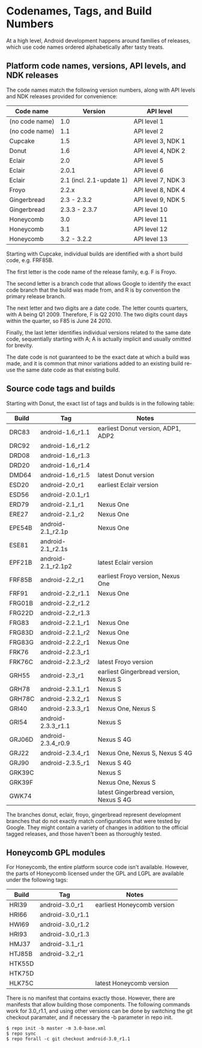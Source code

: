<!--
   Copyright 2010 The Android Open Source Project 

   Licensed under the Apache License, Version 2.0 (the "License"); 
   you may not use this file except in compliance with the License.
   You may obtain a copy of the License at

       http://www.apache.org/licenses/LICENSE-2.0

   Unless required by applicable law or agreed to in writing, software
   distributed under the License is distributed on an "AS IS" BASIS,
   WITHOUT WARRANTIES OR CONDITIONS OF ANY KIND, either express or implied.
   See the License for the specific language governing permissions and
   limitations under the License.
-->

# Codenames, Tags, and Build Numbers #

At a high level, Android development happens around families of
releases, which use code names ordered alphabetically after tasty
treats.

## Platform code names, versions, API levels, and NDK releases ##

The code names match the following version numbers, along with
API levels and NDK releases provided for convenience:

Code name      | Version      | API level
---------------|--------------|------------
(no code name) | 1.0          | API level 1
(no code name) | 1.1          | API level 2
Cupcake        | 1.5          | API level 3, NDK 1
Donut          | 1.6          | API level 4, NDK 2
Eclair         | 2.0          | API level 5
Eclair         | 2.0.1        | API level 6
Eclair         | 2.1 (incl. 2.1-update 1) | API level 7, NDK 3
Froyo          | 2.2.x        | API level 8, NDK 4
Gingerbread    | 2.3 - 2.3.2  | API level 9, NDK 5
Gingerbread    | 2.3.3 - 2.3.7            | API level 10
Honeycomb      | 3.0                      | API level 11
Honeycomb      | 3.1                      | API level 12
Honeycomb      | 3.2 - 3.2.2              | API level 13

Starting with Cupcake, individual builds are identified with a short
build code, e.g. FRF85B.

The first letter is the code name of the release family, e.g. F is
Froyo.

The second letter is a branch code that allows Google to identify
the exact code branch that the build was made from, and R is by
convention the primary release branch.

The next letter and two digits are a date code. The letter counts
quarters, with A being Q1 2009. Therefore, F is Q2 2010. The two
digits count days within the quarter, so F85 is June 24 2010.

Finally, the last letter identifies individual versions related to
the same date code, sequentially starting with A; A is actually
implicit and usually omitted for brevity.

The date code is not guaranteed to be the exact date at which a build
was made, and it is common that minor variations added to an existing
build re-use the same date code as that existing build.

## Source code tags and builds ##

Starting with Donut, the exact list of tags and builds is in the
following table:

Build  | Tag                | Notes
-------|--------------------|-----------------------------------
DRC83  | android-1.6_r1.1   | earliest Donut version, ADP1, ADP2
DRC92  | android-1.6_r1.2
DRD08  | android-1.6_r1.3
DRD20  | android-1.6_r1.4
DMD64  | android-1.6_r1.5   | latest Donut version
ESD20  | android-2.0_r1     | earliest Eclair version
ESD56  | android-2.0.1_r1
ERD79  | android-2.1_r1     | Nexus One
ERE27  | android-2.1_r2     | Nexus One
EPE54B | android-2.1_r2.1p  | Nexus One
ESE81  | android-2.1_r2.1s
EPF21B | android-2.1_r2.1p2 | latest Eclair version
FRF85B | android-2.2_r1     | earliest Froyo version, Nexus One
FRF91  | android-2.2_r1.1   | Nexus One
FRG01B | android-2.2_r1.2
FRG22D | android-2.2_r1.3
FRG83  | android-2.2.1_r1   | Nexus One
FRG83D | android-2.2.1_r2   | Nexus One
FRG83G | android-2.2.2_r1   | Nexus One
FRK76  | android-2.2.3_r1
FRK76C | android-2.2.3_r2   | latest Froyo version
GRH55  | android-2.3_r1     | earliest Gingerbread version, Nexus S
GRH78  | android-2.3.1_r1   | Nexus S
GRH78C | android-2.3.2_r1   | Nexus S
GRI40  | android-2.3.3_r1   | Nexus One, Nexus S
GRI54  | android-2.3.3_r1.1 | Nexus S
GRJ06D | android-2.3.4_r0.9 | Nexus S 4G
GRJ22  | android-2.3.4_r1   | Nexus One, Nexus S, Nexus S 4G
GRJ90  | android-2.3.5_r1   | Nexus S 4G
GRK39C |                    | Nexus S
GRK39F |                    | Nexus One, Nexus S
GWK74  |                    | latest Gingerbread version, Nexus S 4G

The branches donut, eclair, froyo, gingerbread represent development
branches that do not exactly match configurations that were tested
by Google. They might contain a variety of changes in addition to
the official tagged releases, and those haven't been as thoroughly
tested.

## Honeycomb GPL modules ##

For Honeycomb, the entire platform source code isn't available.
However, the parts of Honeycomb licensed under the GPL and LGPL
are available under the following tags:

Build  | Tag                | Notes
-------|--------------------|-----------------------------------
HRI39  | android-3.0_r1     | earliest Honeycomb version
HRI66  | android-3.0_r1.1
HWI69  | android-3.0_r1.2
HRI93  | android-3.0_r1.3
HMJ37  | android-3.1_r1
HTJ85B | android-3.2_r1
HTK55D |
HTK75D |
HLK75C |                    | latest Honeycomb version

There is no manifest that contains exactly those. However, there
are manifests that allow building those components. The following
commands work for 3.0_r1.1, and using other versions can be done by
switching the git checkout paramater, and if necessary the -b parameter in
repo init.

    $ repo init -b master -m 3.0-base.xml
    $ repo sync
    $ repo forall -c git checkout android-3.0_r1.1
